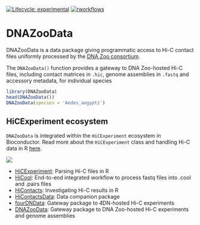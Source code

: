 <!-- badges: start -->
[![Lifecycle: experimental](https://img.shields.io/badge/lifecycle-experimental-orange.svg)](https://lifecycle.r-lib.org/articles/stages.html#experimental)
[![rworkflows](https://github.com/js2264/DNAZooData/actions/workflows/rworkflows.yml/badge.svg)](https://github.com/js2264/DNAZooData/actions/workflows/rworkflows.yml)
<!-- badges: end -->

# DNAZooData

DNAZooData is a data package giving programmatic access 
to Hi-C contact files uniformly processed by the 
[DNA Zoo consortium](https://www.dnazoo.org/). 

The `DNAZooData()` function provides a gateway to DNA Zoo-hosted Hi-C files, 
including contact matrices in `.hic`, genome assemblies in `.fastq` and 
accessory metadata, for individual species

```r
library(DNAZooData)
head(DNAZooData())
DNAZooData(species = 'Aedes_aegypti')
```

## HiCExperiment ecosystem

`DNAZooData` is integrated within the `HiCExperiment` ecosystem in Bioconductor. 
Read more about the `HiCExperiment` class and handling Hi-C data in R 
[here](https://github.com/js2264/HiCExperiment).

![](https://raw.githubusercontent.com/js2264/HiCExperiment/devel/man/figures/HiCExperiment_ecosystem.png)

- [HiCExperiment](https://github.com/js2264/HiCExperiment): Parsing Hi-C files in R
- [HiCool](https://github.com/js2264/HiCool): End-to-end integrated workflow to process fastq files into .cool and .pairs files
- [HiContacts](https://github.com/js2264/HiContacts): Investigating Hi-C results in R
- [HiContactsData](https://github.com/js2264/HiContactsData): Data companion package
- [fourDNData](https://github.com/js2264/fourDNData): Gateway package to 4DN-hosted Hi-C experiments
- [DNAZooData](https://github.com/js2264/DNAZooData): Gateway package to DNA Zoo-hosted Hi-C experiments and genome assemblies

